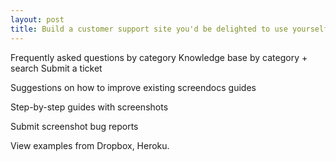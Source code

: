 ```yaml
---
layout: post
title: Build a customer support site you'd be delighted to use yourself
---
```


Frequently asked questions by category
Knowledge base by category + search
Submit a ticket

Suggestions on how to improve existing screendocs guides

Step-by-step guides with screenshots

Submit screenshot bug reports

View examples from Dropbox, Heroku.
